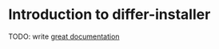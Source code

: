 # Introduction to differ-installer

TODO: write [great documentation](http://jacobian.org/writing/great-documentation/what-to-write/)
